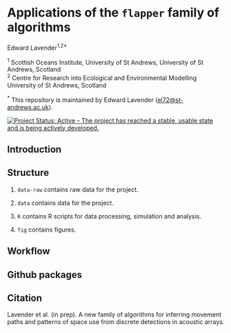 Applications of the `flapper` family of algorithms
================
Edward Lavender<sup>1,2\*</sup>

<!-- README.md is generated from README.Rmd. Please edit that file -->

<sup>1</sup> Scottish Oceans Institute, University of St Andrews,
University of St Andrews, Scotland  
<sup>2</sup> Centre for Research into Ecological and Environmental
Modelling University of St Andrews, Scotland

<sup>\*</sup> This repository is maintained by Edward Lavender
(<el72@st-andrews.ac.uk>).

[![Project Status: Active – The project has reached a stable, usable
state and is being actively
developed.](https://www.repostatus.org/badges/latest/active.svg)](https://www.repostatus.org/#active)

## Introduction

## Structure

1.  `data-raw` contains raw data for the project.

2.  `data` contains data for the project.

3.  `R` contains R scripts for data processing, simulation and analysis.

4.  `fig` contains figures.

## Workflow

## Github packages

## Citation

Lavender et al. (in prep). A new family of algorithms for inferring
movement paths and patterns of space use from discrete detections in
acoustic arrays.
